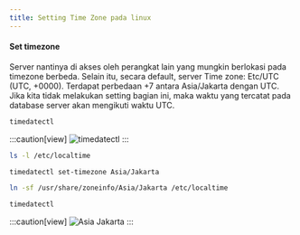 ```yaml
---
title: Setting Time Zone pada linux
---
```


#### Set timezone
Server nantinya di akses oleh perangkat lain yang mungkin berlokasi pada timezone berbeda. Selain itu, secara default, server Time zone: Etc/UTC (UTC, +0000). Terdapat perbedaan +7 antara Asia/Jakarta dengan UTC. Jika kita tidak melakukan setting bagian ini, maka waktu yang tercatat pada database server akan mengikuti waktu UTC.

```sh
timedatectl
```
:::caution[view]
![timedatectl](/images/linux/timedatectl.png "timedatectl")
:::

```sh 
ls -l /etc/localtime
```

```sh
timedatectl set-timezone Asia/Jakarta
```

```sh
ln -sf /usr/share/zoneinfo/Asia/Jakarta /etc/localtime
```

```sh
timedatectl
```
:::caution[view]
![Asia Jakarta](/images/linux/asia-jakarta.png "timedatectl")
:::
